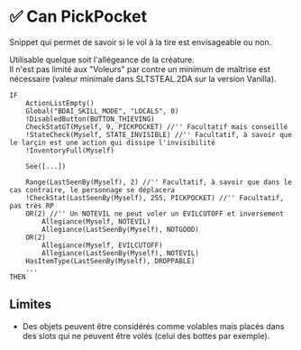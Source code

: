 # ✅ Can PickPocket

Snippet qui permet de savoir si le vol à la tire est envisageable ou non.

Utilisable quelque soit l'allégeance de la créature.\
Il n'est pas limité aux "Voleurs" par contre un minimum de maîtrise est nécessaire (valeur minimale dans SLTSTEAL.2DA sur la version Vanilla).

```vb.net
IF
    ActionListEmpty()
    Global("BDAI_SKILL_MODE", "LOCALS", 0)
    !DisabledButton(BUTTON_THIEVING)
    CheckStatGT(Myself, 9, PICKPOCKET) //'' Facultatif mais conseillé
    !StateCheck(Myself, STATE_INVISIBLE) //'' Facultatif, à savoir que le larçin est une action qui dissipe l'invisibilité
    !InventoryFull(Myself)

    See([...])

    Range(LastSeenBy(Myself), 2) //'' Facultatif, à savoir que dans le cas contraire, le personnage se déplacera
    !CheckStat(LastSeenBy(Myself), 255, PICKPOCKET) //'' Facultatif, pas très RP
    OR(2) //'' Un NOTEVIL ne peut voler un EVILCUTOFF et inversement
        Allegiance(Myself, NOTEVIL)
        Allegiance(LastSeenBy(Myself), NOTGOOD)
    OR(2)
        Allegiance(Myself, EVILCUTOFF)
        Allegiance(LastSeenBy(Myself), NOTEVIL)
    HasItemType(LastSeenBy(Myself), DROPPABLE)
    ...
THEN
```

## Limites

- Des objets peuvent être considérés comme volables mais placés dans des slots qui ne peuvent être volés (celui des bottes par exemple).

